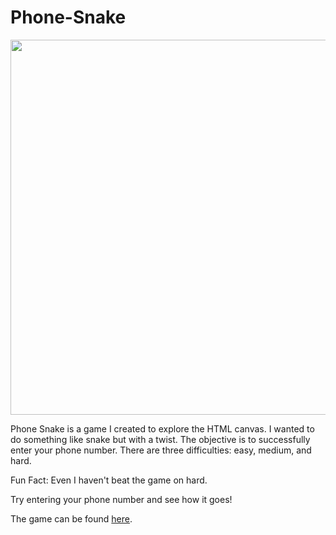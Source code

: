 # Phone-Snake

<img src="https://raw.githubusercontent.com/devanshdesai/PhoneSnake/master/src/img/screenshot.png" width="600px">

Phone Snake is a game I created to explore the HTML canvas. I wanted to do something like snake but with a twist. The objective is to successfully enter your phone number. There are three difficulties: easy, medium, and hard.

Fun Fact: Even I haven't beat the game on hard.

Try entering your phone number and see how it goes!

The game can be found [here](http://devanshdesai.com/projects/PhoneSnake/index.html#).
